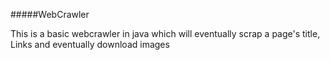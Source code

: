 #####WebCrawler

This is a basic webcrawler in java which will eventually scrap a page's title,
Links and eventually download images


